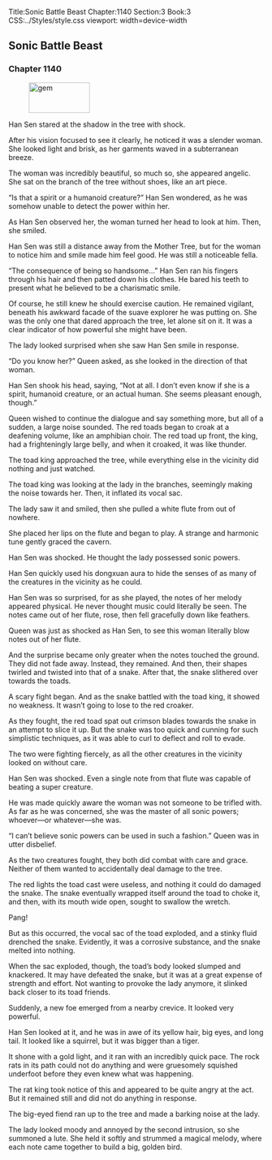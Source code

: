 Title:Sonic Battle Beast 
Chapter:1140 
Section:3 
Book:3 
CSS:../Styles/style.css 
viewport: width=device-width
  
## Sonic Battle Beast
### Chapter 1140
  
<figure>
	<img src="../Images/gem.gif" alt="gem" id="gem" width="120" height="60" />
</figure>
  

  
Han Sen stared at the shadow in the tree with shock.

After his vision focused to see it clearly, he noticed it was a slender woman. She looked light and brisk, as her garments waved in a subterranean breeze.

The woman was incredibly beautiful, so much so, she appeared angelic. She sat on the branch of the tree without shoes, like an art piece.

“Is that a spirit or a humanoid creature?” Han Sen wondered, as he was somehow unable to detect the power within her.

As Han Sen observed her, the woman turned her head to look at him. Then, she smiled.

Han Sen was still a distance away from the Mother Tree, but for the woman to notice him and smile made him feel good. He was still a noticeable fella.

“The consequence of being so handsome…” Han Sen ran his fingers through his hair and then patted down his clothes. He bared his teeth to present what he believed to be a charismatic smile.

Of course, he still knew he should exercise caution. He remained vigilant, beneath his awkward facade of the suave explorer he was putting on. She was the only one that dared approach the tree, let alone sit on it. It was a clear indicator of how powerful she might have been.

The lady looked surprised when she saw Han Sen smile in response.

“Do you know her?” Queen asked, as she looked in the direction of that woman.

Han Sen shook his head, saying, “Not at all. I don’t even know if she is a spirit, humanoid creature, or an actual human. She seems pleasant enough, though.”

Queen wished to continue the dialogue and say something more, but all of a sudden, a large noise sounded. The red toads began to croak at a deafening volume, like an amphibian choir. The red toad up front, the king, had a frighteningly large belly, and when it croaked, it was like thunder.

The toad king approached the tree, while everything else in the vicinity did nothing and just watched.

The toad king was looking at the lady in the branches, seemingly making the noise towards her. Then, it inflated its vocal sac.

The lady saw it and smiled, then she pulled a white flute from out of nowhere.

She placed her lips on the flute and began to play. A strange and harmonic tune gently graced the cavern.

Han Sen was shocked. He thought the lady possessed sonic powers.

Han Sen quickly used his dongxuan aura to hide the senses of as many of the creatures in the vicinity as he could.

Han Sen was so surprised, for as she played, the notes of her melody appeared physical. He never thought music could literally be seen. The notes came out of her flute, rose, then fell gracefully down like feathers.

Queen was just as shocked as Han Sen, to see this woman literally blow notes out of her flute.

And the surprise became only greater when the notes touched the ground. They did not fade away. Instead, they remained. And then, their shapes twirled and twisted into that of a snake. After that, the snake slithered over towards the toads.

A scary fight began. And as the snake battled with the toad king, it showed no weakness. It wasn’t going to lose to the red croaker.

As they fought, the red toad spat out crimson blades towards the snake in an attempt to slice it up. But the snake was too quick and cunning for such simplistic techniques, as it was able to curl to deflect and roll to evade.

The two were fighting fiercely, as all the other creatures in the vicinity looked on without care.

Han Sen was shocked. Even a single note from that flute was capable of beating a super creature.

He was made quickly aware the woman was not someone to be trifled with. As far as he was concerned, she was the master of all sonic powers; whoever—or whatever—she was.

“I can’t believe sonic powers can be used in such a fashion.” Queen was in utter disbelief.

As the two creatures fought, they both did combat with care and grace. Neither of them wanted to accidentally deal damage to the tree.

The red lights the toad cast were useless, and nothing it could do damaged the snake. The snake eventually wrapped itself around the toad to choke it, and then, with its mouth wide open, sought to swallow the wretch.

Pang!

But as this occurred, the vocal sac of the toad exploded, and a stinky fluid drenched the snake. Evidently, it was a corrosive substance, and the snake melted into nothing.

When the sac exploded, though, the toad’s body looked slumped and knackered. It may have defeated the snake, but it was at a great expense of strength and effort. Not wanting to provoke the lady anymore, it slinked back closer to its toad friends.

Suddenly, a new foe emerged from a nearby crevice. It looked very powerful.

Han Sen looked at it, and he was in awe of its yellow hair, big eyes, and long tail. It looked like a squirrel, but it was bigger than a tiger.

It shone with a gold light, and it ran with an incredibly quick pace. The rock rats in its path could not do anything and were gruesomely squished underfoot before they even knew what was happening.

The rat king took notice of this and appeared to be quite angry at the act. But it remained still and did not do anything in response.

The big-eyed fiend ran up to the tree and made a barking noise at the lady.

The lady looked moody and annoyed by the second intrusion, so she summoned a lute. She held it softly and strummed a magical melody, where each note came together to build a big, golden bird.